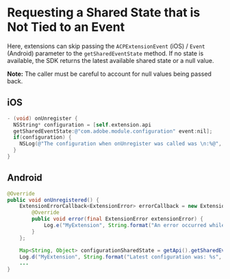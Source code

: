 # Requesting a Shared State that is Not Tied to an Event

Here, extensions can skip passing the `ACPExtensionEvent` \(iOS\) / `Event` \(Android\) parameter to the `getSharedEventState` method. If no state is available, the SDK returns the latest available shared state or a null value.

**Note:** The caller must be careful to account for null values being passed back.

## iOS

```objectivec
- (void) onUnregister {
  NSString* configuration = [self.extension.api
  getSharedEventState:@"com.adobe.module.configuration" event:nil];
  if(configuration) {
    NSLog(@"The configuration when onUnregister was called was \n:%@", configuration);
  }
}
```

## Android

```java
@Override
public void onUnregistered() {
    ExtensionErrorCallback<ExtensionError> errorCallback = new ExtensionErrorCallback<ExtensionError>() {
        @Override
        public void error(final ExtensionError extensionError) {
            Log.e("MyExtension", String.format("An error occurred while retrieving the shared state for configuration %d %s", extensionError.getErrorCode(), extensionError.getErrorName()));
        }
    };

    Map<String, Object> configurationSharedState = getApi().getSharedEventState("com.adobe.module.configuration", null, errorCallback);
    Log.d("MyExtension", String.format("Latest configuration was: %s", configurationSharedState));
    ...
}
```

